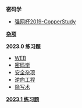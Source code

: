 **密码学**

- [强网杯2019-CopperStudy](/rsa/copperstudy/copperstudy.md)

[**杂项**](/misc/)

**2023.0 练习题**

- [WEB](/practice/2023.0/web/)
- [密码学](/practice/2023.0/cryptography/)
- [安全杂项](/practice/2023.0/misc/)
- [逆向工程](/practice/2023.0/reverse/)
- [隐写术](/practice/2023.0/steganography/)

[**2023.1 练习题**](/practice/2023.1/)
